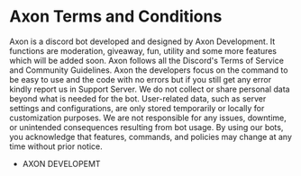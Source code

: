 # Axon Terms and Conditions

Axon is a discord bot developed and designed by Axon Development. It functions are moderation, giveaway, fun, utility and some more features which will be added soon. Axon follows all the Discord's Terms of Service and Community Guidelines. Axon the developers focus on the command to be easy to use and the code with no errors but if you still get any error kindly report us in Support Server. We do not collect or share personal data beyond what is needed for the bot. User-related data, such as server settings and configurations, are only stored temporarily or locally for customization purposes. We are not responsible for any issues, downtime, or unintended consequences resulting from bot usage. By using our bots, you acknowledge that features, commands, and policies may change at any time without prior notice.

-  AXON DEVELOPEMT
